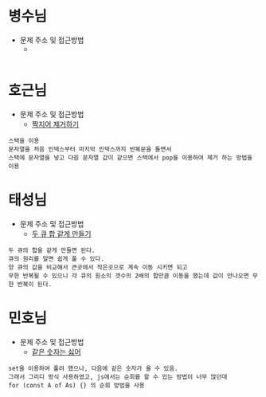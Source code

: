 # 병수님

- 문제 주소 및 접근방법
  - []()

```text

```

# 호근님

- 문제 주소 및 접근방법
  - [짝지어 제거하기](https://school.programmers.co.kr/learn/courses/30/lessons/12973?language=javascript)

```text
스택을 이용
문자열을 처음 인덱스부터 마지막 인덱스까지 반복문을 돌면서
스택에 문자열을 넣고 다음 문자열 값이 같으면 스택에서 pop을 이용하여 제거 하는 방법을 이용
```

# 태성님

- 문제 주소 및 접근방법
  - [두 큐 합 같게 만들기](https://school.programmers.co.kr/learn/courses/30/lessons/118667)

```text
두 큐의 합을 같게 만들면 된다.
큐의 원리를 알면 쉽게 풀 수 있다.
양 큐의 값을 비교해서 큰곳에서 작은곳으로 계속 이동 시키면 되고
무한 반복될 수 있으니 갹 큐의 원소의 갯수의 2배의 합만큼 이동을 했는데 값이 안나오면 무한 반복이 된다.
```

# 민호님

- 문제 주소 및 접근방법
  - [같은 숫자는 싫어](https://school.programmers.co.kr/learn/courses/30/lessons/12906?language=javascript)

```text
set을 이용하여 풀려 했으나, 다음에 같은 숫자가 올 수 있음.
그래서 그리디 방식 사용하였고, js에서는 순회를 할 수 있는 방법이 너무 많던데
for (const A of As) {} 의 순회 방법을 사용
```
